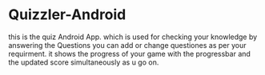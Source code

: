 # Quizzler-Android
this is the quiz Android App. which is used for checking your knowledge by answering the Questions
you can add or change questiones as per your requirment.
it shows the progress of your game with the progressbar and the updated score simultaneously as u go on.
